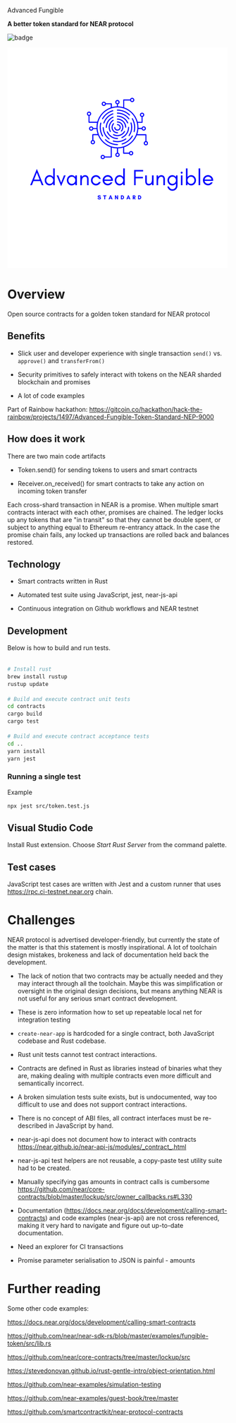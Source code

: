 Advanced Fungible

**A better token standard for NEAR protocol**

![badge](https://github.com/miohtama/advanced-fungible-token/workflows/Build%20contracts%20and%20execute%20JS%20tests/badge.svg)

![logo](./logo.png)

# Overview

Open source contracts for a golden token standard for NEAR protocol

## Benefits

* Slick user and developer experience with single transaction `send()` vs. `approve()` and `transferFrom()`

* Security primitives to safely interact with tokens on the NEAR sharded blockchain and promises

* A lot of code examples

Part of Rainbow hackathon: https://gitcoin.co/hackathon/hack-the-rainbow/projects/1497/Advanced-Fungible-Token-Standard-NEP-9000

## How does it work

There are two main code artifacts

- Token.send() for sending tokens to users and smart contracts

- Receiver.on_received() for smart contracts to take any action on incoming token transfer

Each cross-shard transaction in NEAR is a promise. When multiple smart contracts
interact with each other, promises are chained. The ledger
locks up any tokens that are "in transit" so that they cannot be double spent,
or subject to anything equal to Ethereum re-entrancy attack.
In the case the promise chain fails, any locked up transactions
are rolled back and balances restored.

## Technology

* Smart contracts written in Rust

* Automated test suite using JavaScript, jest, near-js-api

* Continuous integration on Github workflows and NEAR testnet

## Development

Below is how to build and run tests.

```sh

# Install rust
brew install rustup
rustup update

# Build and execute contract unit tests
cd contracts
cargo build
cargo test

# Build and execute contract acceptance tests
cd ..
yarn install
yarn jest
```

### Running a single test

Example

```sh
npx jest src/token.test.js
```

## Visual Studio Code

Install Rust extension. Choose *Start Rust Server* from the command palette.

## Test cases

JavaScript test cases are written with Jest and a custom runner
that uses https://rpc.ci-testnet.near.org chain.

# Challenges

NEAR protocol is advertised developer-friendly, but currently the state of the matter is that this statement
is mostly inspirational. A lot of toolchain design mistakes, brokeness and lack of documentation held
back the development.

- The lack of notion that two contracts may be actually needed and they may interact through all the toolchain.
  Maybe this was simplification or oversight in the original design decisions, but means anything NEAR
  is not useful for any serious smart contract development.

- These is zero information how to set up repeatable local net for integration testing

- `create-near-app` is hardcoded for a single contract, both JavaScript codebase and Rust codebase.

- Rust unit tests cannot test contract interactions.

- Contracts are defined in Rust as libraries instead of binaries what they are,
  making dealing with multiple contracts even more difficult and semantically incorrect.

- A broken simulation tests suite exists, but is undocumented, way too difficult to use and
  does not support contract interactions.

- There is no concept of ABI files, all contract interfaces must be re-described in JavaScript by hand.

- near-js-api does not document how to interact with contracts https://near.github.io/near-api-js/modules/_contract_.html

- near-js-api test helpers are not reusable, a copy-paste test utility suite had to be created.

- Manually specifying gas amounts in contract calls is cumbersome https://github.com/near/core-contracts/blob/master/lockup/src/owner_callbacks.rs#L330

- Documentation (https://docs.near.org/docs/development/calling-smart-contracts) and code examples (near-js-api) are not cross referenced, making it very hard to navigate and figure out
  up-to-date documentation.

- Need an explorer for CI transactions

- Promise parameter serialisation to JSON is painful - amounts

# Further reading

Some other code examples:

https://docs.near.org/docs/development/calling-smart-contracts

https://github.com/near/near-sdk-rs/blob/master/examples/fungible-token/src/lib.rs

https://github.com/near/core-contracts/tree/master/lockup/src

https://stevedonovan.github.io/rust-gentle-intro/object-orientation.html

https://github.com/near-examples/simulation-testing

https://github.com/near-examples/guest-book/tree/master

https://github.com/smartcontractkit/near-protocol-contracts


